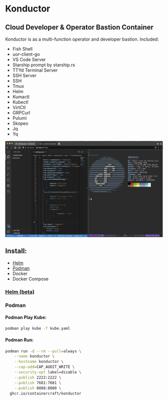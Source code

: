 # Konductor
## Cloud Developer & Operator Bastion Container

Konductor is as a multi-function operator and developer bastion.
Included:
- Fish Shell
- uor-client-go
- VS Code Server
- Starship prompt by starship.rs
- TTYd Terminal Server
- SSH Server
- SSH
- Tmux
- Helm
- Kumactl
- Kubectl
- VirtCtl
- GRPCurl
- Pulumi
- Skopeo
- Jq
- Yq

![Konductor](./.github/images/Konductor.png)

## Install:
- [Helm](https://github.com/containercraft/konductor#helm-beta)
- [Podman](https://github.com/containercraft/konductor#podman)
- Docker
- Docker Compose

### [Helm (beta)](https://github.com/ContainerCraft/helm/tree/main/charts/konductor)

### Podman

#### Podman Play Kube:
````bash
podman play kube -f kube.yaml
````

#### Podman Run:
````bash
podman run -d --rm --pull=always \
    --name konductor \
    --hostname konductor \
    --cap-add=CAP_AUDIT_WRITE \
    --security-opt label=disable \
    --publish 2222:2222 \
    --publish 7681:7681 \
    --publish 8088:8080 \
  ghcr.io/containercraft/konductor
````
